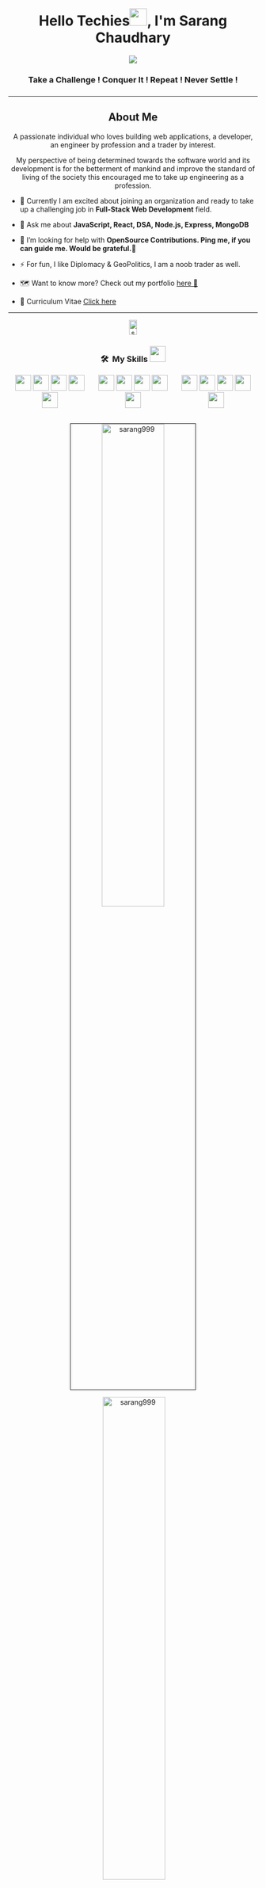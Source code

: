 
<h1 align="center">Hello Techies<img src="https://media.giphy.com/media/hvRJCLFzcasrR4ia7z/giphy.gif" width="35">, I'm Sarang Chaudhary </h1>
<div  align="center"><a  href="https://github.com/DenverCoder1/readme-typing-svg"><img src="https://readme-typing-svg.herokuapp.com?lines=Full+Stack+Web+Developer...;Always%20Ready%20to%20Adopt%20new%20Technologies&center=true&width=500&height=30&font=georgia"></a>
</p> <div/>

<h3  align="center" color="red">Take a Challenge ! Conquer It ! Repeat ! Never Settle !<h3/>
<!--
Take+a+Challenge+!+Conquer+It+!+Repeat+!+Never+Settle+!;
 [![Typing SVG](https://readme-typing-svg.herokuapp.com?font=Architects+Daughter&color=FF5733&size=25&center=false&lines=Full+Stack+Web+Developer...)](https://git.io/typing-svg) -->
<!-- [![Typing SVG](https://readme-typing-svg.herokuapp.com?font=Architects+Daughter&color=FF5733&size=25&center=false&lines=Masai+School+Student)](https://git.io/typing-svg) -->


<hr/>



<h2> About Me </h2>
A passionate individual who loves building web applications, a developer, an engineer by profession and a trader by interest.
 
My perspective of being determined towards the software world and its development is for the betterment of mankind and improve the standard of living of the society this encouraged me to take up engineering as a profession.
 <div align="left">
  
- 🌱 Currently I am excited about joining an organization and ready to take up a challenging job in  **Full-Stack Web Development** field.

- 💬 Ask me about **JavaScript, React, DSA, Node.js, Express, MongoDB**



- 🤝 I’m looking for help with **OpenSource Contributions. Ping me, if you can guide me. Would be grateful.🌻**
- ⚡ For fun, I like Diplomacy & GeoPolitics, I am a noob trader as well.
- 🗺️ Want to know more? Check out my portfolio <a href="https://sarangchaudhary-dev.netlify.app/" target="blank" > here 🔗</a>

- 📄 Curriculum Vitae [Click here](https://drive.google.com/file/d/1TcYTNMY4FanNffmtiJ0jr6VXd3_i2w9u/view?usp=sharing)
</div>

---
<p align="center"> <img width="18%" height="30px" src="https://komarev.com/ghpvc/?username=sarang999&label=Visitors&color=0e75b6&style=flat" alt="sarang999" /></p>





### <h3 align="center"> 🛠 &nbsp;My Skills <img src = "https://media2.giphy.com/media/QssGEmpkyEOhBCb7e1/giphy.gif?cid=ecf05e47a0n3gi1bfqntqmob8g9aid1oyj2wr3ds3mg700bl&rid=giphy.gif" width = 32px> </h3>

  <div align=center>
<div style="display:flex;">
<div align="center">
<img width ='32px' src ='https://raw.githubusercontent.com/rahulbanerjee26/githubAboutMeGenerator/main/icons/javascript.svg'>
<img width ='32px' src ='https://raw.githubusercontent.com/rahulbanerjee26/githubAboutMeGenerator/main/icons/css.svg'>
<img width ='32px' src ='https://raw.githubusercontent.com/rahulbanerjee26/githubAboutMeGenerator/main/icons/html.svg'>
<img width ='32px' src ='https://upload.wikimedia.org/wikipedia/commons/thumb/a/a7/React-icon.svg/768px-React-icon.svg.png'>
<img width ='32px' src ='https://raw.githubusercontent.com/rahulbanerjee26/githubAboutMeGenerator/main/icons/bootstrap.svg'>
</div>
  
  <div align="center">
<img width ='32px' src ='https://raw.githubusercontent.com/rahulbanerjee26/githubAboutMeGenerator/main/icons/redux.svg'>
 <img width ='32px' src ='https://raw.githubusercontent.com/rahulbanerjee26/githubAboutMeGenerator/main/icons/nodejs.svg'>
<img width ='32px' src ='https://raw.githubusercontent.com/rahulbanerjee26/githubAboutMeGenerator/main/icons/express.svg'>
<img width ='32px' src ='https://raw.githubusercontent.com/rahulbanerjee26/githubAboutMeGenerator/main/icons/mongodb.svg'>
 <img width ='32px' src ='https://encrypted-tbn0.gstatic.com/images?q=tbn:ANd9GcRB0xMlTSJza1T-1g1eBFGGe2Y9Efxl0sr-o8KaWQHtec_FO3egZ_cjCJprxbMmlvvdra0&usqp=CAU'>
      </div>
 
  <div align="center">
<img width ='32px' src ='https://raw.githubusercontent.com/rahulbanerjee26/githubAboutMeGenerator/main/icons/heroku.svg'>
<img width ='32px' src ='https://cdn.freebiesupply.com/logos/large/2x/netlify-logo-png-transparent.png'>
 <img width ='32px' src ='https://raw.githubusercontent.com/rahulbanerjee26/githubAboutMeGenerator/main/icons/github.svg'>
<img width ='32px' src ='https://raw.githubusercontent.com/rahulbanerjee26/githubAboutMeGenerator/main/icons/git.svg'>
<img width ='32px' src ='https://raw.githubusercontent.com/rahulbanerjee26/githubAboutMeGenerator/main/icons/postman.svg'>
   </div>
 
</div>
   </div>  
<br/>

<p  align="center"><img width="50%" border="1" margin-bottom= "30" align="center" src="https://github-readme-stats.vercel.app/api/top-langs?username=sarang999&show_icons=true&locale=en&layout=compact" alt="sarang999"  /></p>


<p align="center">&nbsp;<img width="50%"  margin-top="30" src="https://github-readme-stats.vercel.app/api?username=sarang999&show_icons=true&locale=en" alt="sarang999" /></p>

<p align="center"><img width="50%" src="https://github-readme-streak-stats.herokuapp.com/?user=sarang999&" alt="sarang999" /></p>


<h3 align="center">Connect with me at👇:</h3>

  <p align="center">
    <a href="mailto:sarangchaudhary2014@gmail.com" target="_blank"><img src="https://img.shields.io/badge/-GMAIL-D14836?style=for-the-badge&logo=gmail&logoColor=white"></a> 
    <a href="https://www.linkedin.com/in/sarang-chaudhary-401405178/" target="_blank"><img src="https://img.shields.io/badge/-LINKEDIN-0077B5?style=for-the-badge&logo=linkedin&logoColor=white"></a>
    <a href="https://twitter.com/sarangssc" target="_blank"><img src="https://img.shields.io/badge/-Twitter-1DA1F2?style=for-the-badge&logo=Twitter&logoColor=white"></a>
    <a href="https://medium.com/@sarangchaudhary2014" target="_blank"><img src="https://img.shields.io/badge/Medium-12100E?style=for-the-badge&logo=medium&logoColor=white"></a>
  

</p>











<!-- <h3 align="left">Languages and Tools:</h3>
<p align="left"> </a> <a href="https://www.w3schools.com/css/" target="_blank"> <img src="https://raw.githubusercontent.com/devicons/devicon/master/icons/css3/css3-original-wordmark.svg" alt="css3" width="40" height="40"/> </a> <a href="https://expressjs.com" target="_blank"> <img src="https://raw.githubusercontent.com/devicons/devicon/master/icons/express/express-original-wordmark.svg" alt="express" width="40" height="40"/> </a> <a href="https://www.w3.org/html/" target="_blank"> <img src="https://raw.githubusercontent.com/devicons/devicon/master/icons/html5/html5-original-wordmark.svg" alt="html5" width="40" height="40"/> </a>  <a href="https://developer.mozilla.org/en-US/docs/Web/JavaScript" target="_blank"> <img src="https://raw.githubusercontent.com/devicons/devicon/master/icons/javascript/javascript-original.svg" alt="javascript" width="40" height="40"/> </a> <a href="https://www.mongodb.com/" target="_blank"> <img src="https://raw.githubusercontent.com/devicons/devicon/master/icons/mongodb/mongodb-original-wordmark.svg" alt="mongodb" width="40" height="40"/> </a> <a href="https://nodejs.org" target="_blank"> <img src="https://raw.githubusercontent.com/devicons/devicon/master/icons/nodejs/nodejs-original-wordmark.svg" alt="nodejs" width="40" height="40"/> </a> <a href="https://reactjs.org/" target="_blank"> <img src="https://raw.githubusercontent.com/devicons/devicon/master/icons/react/react-original-wordmark.svg" alt="react" width="40" height="40"/> </a> <a href="https://git-scm.com/" target="_blank" rel="noreferrer"> <img src="https://www.vectorlogo.zone/logos/git-scm/git-scm-icon.svg" alt="git" width="40" height="40"/> </a> <a href="https://postman.com" target="_blank" rel="noreferrer"> <img src="https://www.vectorlogo.zone/logos/getpostman/getpostman-icon.svg" alt="postman" width="40" height="40"/> </a> </p>
 -->
<!-- <h3 align="left">Connect with me:</h3>
<p align="left">
  <a href="https://www.linkedin.com/in/sarang-chaudhary-401405178/" target="_blank"><img align="center" src="https://raw.githubusercontent.com/rahuldkjain/github-profile-readme-generator/master/src/images/icons/Social/linked-in-alt.svg" alt="sarang999/" height="30" width="40" /></a><a href="https://twitter.com/sarangssc" target="_blank"><img align="center" src="https://raw.githubusercontent.com/rahuldkjain/github-profile-readme-generator/master/src/images/icons/Social/twitter.svg" alt="sarangssc" height="30" width="40" /></a>
<a href="https://medium.com/@sarangchaudhary2014" target="_blank"><img align="center" src="https://raw.githubusercontent.com/rahuldkjain/github-profile-readme-generator/master/src/images/icons/Social/medium.svg" alt="@sarangchaudhary2014" height="30" width="40" /></a>
 <a href="https://www.hackerrank.com/sarangchaudhary1?hr_r=1" target="_blank"><img align="center" src="https://raw.githubusercontent.com/rahuldkjain/github-profile-readme-generator/master/src/images/icons/Social/hackerrank.svg" alt="sarangchaudhary1" height="30" width="40" /></a>
<p/> -->

<!--
**sarang999/sarang999** is a ✨ _special_ ✨ repository because its `README.md` (this file) appears on your GitHub profile.

Here are some ideas to get you started:

- 🔭 I’m currently working on ...
- 🌱 I’m currently learning ...
- 👯 I’m looking to collaborate on ...
- 🤔 I’m looking for help with ...
- 💬 Ask me about ...
- 📫 How to reach me: ...
- 😄 Pronouns: ...
- ⚡ Fun fact: ...
<a href="https://www.leetcode.com/jp/" target="_blank"><img align="center" src="https://raw.githubusercontent.com/rahuldkjain/github-profile-readme-generator/master/src/images/icons/Social/leet-code.svg" alt="jp/" height="30" width="40" /></a>
-->

